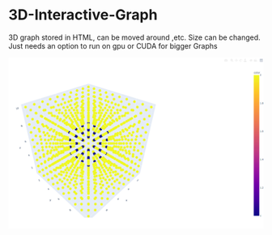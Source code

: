 # 3D-Interactive-Graph
3D graph stored in HTML, can be moved around ,etc.
Size can be changed.
Just needs an option to run on gpu or CUDA for bigger Graphs

![](Example.png)
